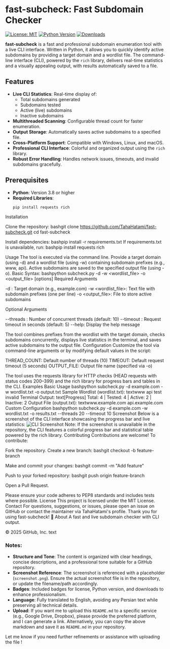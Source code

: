 # fast-subcheck: Fast Subdomain Checker

[![License: MIT](https://img.shields.io/badge/License-MIT-yellow.svg)](https://opensource.org/licenses/MIT)
[![Python Version](https://img.shields.io/badge/Python-3.8+-blue.svg)](https://www.python.org/)
[![Downloads](https://img.shields.io/github/downloads/TahaHatami/fast-subcheck/total)](https://github.com/TahaHatami/fast-subcheck/releases)

**fast-subcheck** is a fast and professional subdomain enumeration tool with a live CLI interface. Written in Python, it allows you to quickly identify active subdomains by providing a target domain and a wordlist file. The command-line interface (CLI), powered by the `rich` library, delivers real-time statistics and a visually appealing output, with results automatically saved to a file.

## Features

- **Live CLI Statistics**: Real-time display of:
  - Total subdomains generated
  - Subdomains tested
  - Active (live) subdomains
  - Inactive subdomains
- **Multithreaded Scanning**: Configurable thread count for faster enumeration.
- **Output Storage**: Automatically saves active subdomains to a specified file.
- **Cross-Platform Support**: Compatible with Windows, Linux, and macOS.
- **Professional CLI Interface**: Colorful and organized output using the `rich` library.
- **Robust Error Handling**: Handles network issues, timeouts, and invalid subdomains gracefully.

## Prerequisites

- **Python**: Version 3.8 or higher
- **Required Libraries**:
  ```bash
  pip install requests rich
Installation

Clone the repository:
bashgit clone https://github.com/TahaHatami/fast-subcheck.git
cd fast-subcheck

Install dependencies:
bashpip install -r requirements.txt
If requirements.txt is unavailable, run:
bashpip install requests rich


Usage
The tool is executed via the command line. Provide a target domain (using -d) and a wordlist file (using -w) containing subdomain prefixes (e.g., www, api). Active subdomains are saved to the specified output file (using -o).
Basic Syntax:
bashpython subcheck.py -d <domain> -w <wordlist_file> -o <output_file> [options]
Required Arguments

-d <domain>: Target domain (e.g., example.com)
-w <wordlist_file>: Text file with subdomain prefixes (one per line)
-o <output_file>: File to store active subdomains

Optional Arguments

--threads <number>: Number of concurrent threads (default: 10)
--timeout <seconds>: Request timeout in seconds (default: 5)
--help: Display the help message

The tool combines prefixes from the wordlist with the target domain, checks subdomains concurrently, displays live statistics in the terminal, and saves active subdomains to the output file.
Configuration
Customize the tool via command-line arguments or by modifying default values in the script:

THREAD_COUNT: Default number of threads (10)
TIMEOUT: Default request timeout (5 seconds)
OUTPUT_FILE: Output file name (specified via -o)

The tool uses the requests library for HTTP checks (HEAD requests with status codes 200–399) and the rich library for progress bars and tables in the CLI.
Examples
Basic Usage
bashpython subcheck.py -d example.com -w wordlist.txt -o output.txt
Sample Wordlist (wordlist.txt):
textwww
api
test
invalid
Terminal Output:
text[Progress] Total: 4 | Tested: 4 | Active: 2 | Inactive: 2
Output File (output.txt):
textwww.example.com
api.example.com
Custom Configuration
bashpython subcheck.py -d example.com -w wordlist.txt -o results.txt --threads 20 --timeout 10
Screenshot
Below is a screenshot of the CLI interface showcasing the progress bar and live statistics:
<img src="Screenshot.png" alt="CLI Screenshot">
Note: If the screenshot is unavailable in the repository, the CLI features a colorful progress bar and statistical table powered by the rich library.
Contributing
Contributions are welcome! To contribute:

Fork the repository.
Create a new branch:
bashgit checkout -b feature-branch

Make and commit your changes:
bashgit commit -m "Add feature"

Push to your forked repository:
bashgit push origin feature-branch

Open a Pull Request.

Please ensure your code adheres to PEP8 standards and includes tests where possible.
License
This project is licensed under the MIT License.
Contact
For questions, suggestions, or issues, please open an issue on GitHub or contact the maintainer via TahaHatami's profile.
Thank you for using fast-subcheck! 🚀
About
A fast and live subdomain checker with CLI output.

© 2025 GitHub, Inc.
text
### Notes:
- **Structure and Tone**: The content is organized with clear headings, concise descriptions, and a professional tone suitable for a GitHub repository.
- **Screenshot Reference**: The screenshot is referenced with a placeholder (`screenshot.png`). Ensure the actual screenshot file is in the repository, or update the filename/path accordingly.
- **Badges**: Included badges for license, Python version, and downloads to enhance professionalism.
- **Language**: Fully translated to English, avoiding any Persian text while preserving all technical details.
- **Upload**: If you want me to upload this `README.md` to a specific service (e.g., Google Drive, Dropbox), please provide the preferred platform, and I can generate a link. Alternatively, you can copy the above markdown and save it as `README.md` in your repository.

Let me know if you need further refinements or assistance with uploading the file !
